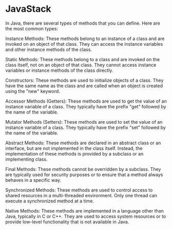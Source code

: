 # JavaStack

In Java, there are several types of methods that you can define. Here are the most common types:

Instance Methods: These methods belong to an instance of a class and are invoked on an object of that class. They can access the instance variables and other instance methods of the class.

Static Methods: These methods belong to a class and are invoked on the class itself, not on an object of that class. They cannot access instance variables or instance methods of the class directly.

Constructors: These methods are used to initialize objects of a class. They have the same name as the class and are called when an object is created using the "new" keyword.

Accessor Methods (Getters): These methods are used to get the value of an instance variable of a class. They typically have the prefix "get" followed by the name of the variable.

Mutator Methods (Setters): These methods are used to set the value of an instance variable of a class. They typically have the prefix "set" followed by the name of the variable.

Abstract Methods: These methods are declared in an abstract class or an interface, but are not implemented in the class itself. Instead, the implementation of these methods is provided by a subclass or an implementing class.

Final Methods: These methods cannot be overridden by a subclass. They are typically used for security purposes or to ensure that a method always behaves in a specific way.

Synchronized Methods: These methods are used to control access to shared resources in a multi-threaded environment. Only one thread can execute a synchronized method at a time.

Native Methods: These methods are implemented in a language other than Java, typically in C or C++. They are used to access system resources or to provide low-level functionality that is not available in Java.
